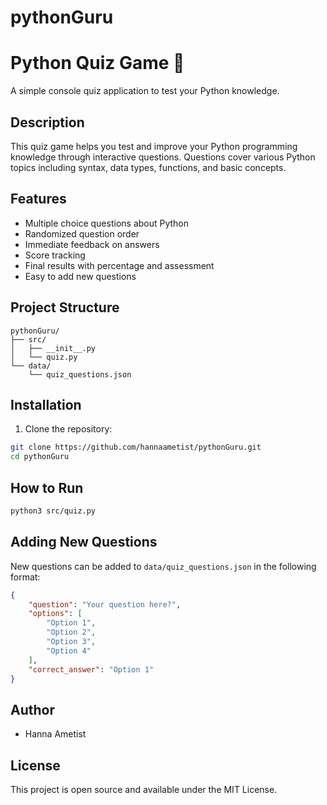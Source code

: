 # pythonGuru

# Python Quiz Game 🐍

A simple console quiz application to test your Python knowledge.

## Description

This quiz game helps you test and improve your Python programming knowledge through interactive questions. Questions cover various Python topics including syntax, data types, functions, and basic concepts.

## Features

- Multiple choice questions about Python
- Randomized question order
- Immediate feedback on answers
- Score tracking
- Final results with percentage and assessment
- Easy to add new questions

## Project Structure

```
pythonGuru/
├── src/
│   ├── __init__.py
│   └── quiz.py
└── data/
    └── quiz_questions.json
```

## Installation

1. Clone the repository:
```bash
git clone https://github.com/hannaametist/pythonGuru.git
cd pythonGuru
```

## How to Run

```bash
python3 src/quiz.py
```

## Adding New Questions

New questions can be added to `data/quiz_questions.json` in the following format:
```json
{
    "question": "Your question here?",
    "options": [
        "Option 1",
        "Option 2",
        "Option 3",
        "Option 4"
    ],
    "correct_answer": "Option 1"
}
```

## Author

- Hanna Ametist

## License

This project is open source and available under the MIT License.